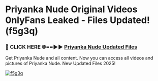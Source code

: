 # Priyanka Nude Original Videos 0nlyFans Leaked - Files Updated! (f5g3q)

<h3>🔴 CLICK HERE 🌐==►► <a href="https://tinyurl.com/y5r63du9" rel="nofollow">Priyanka Nude Updated Files</a></h3>

Get Priyanka Nude and all content. Now you can access all videos and pictures of Priyanka Nude. New Updated Files 2025!

[![f5g3q](https://i.imgur.com/UVo9nyh.gif)](https://tinyurl.com/y5r63du9)